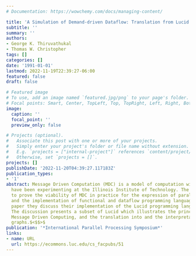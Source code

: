 ```yaml
---
# Documentation: https://wowchemy.com/docs/managing-content/

title: 'A Simulation of Demand-driven Dataflow: Translation from Lucid into MDC language'
subtitle: ''
summary: ''
authors:
- George K. Thiruvathukal
- Thomas W. Christopher
tags: []
categories: []
date: '1991-01-01'
lastmod: 2022-11-19T22:39:27-06:00
featured: false
draft: false

# Featured image
# To use, add an image named `featured.jpg/png` to your page's folder.
# Focal points: Smart, Center, TopLeft, Top, TopRight, Left, Right, BottomLeft, Bottom, BottomRight.
image:
  caption: ''
  focal_point: ''
  preview_only: false

# Projects (optional).
#   Associate this post with one or more of your projects.
#   Simply enter your project's folder or file name without extension.
#   E.g. `projects = ["internal-project"]` references `content/project/deep-learning/index.md`.
#   Otherwise, set `projects = []`.
projects: []
publishDate: '2022-11-20T04:39:27.117183Z'
publication_types:
- '1'
abstract: Message Driven Computation (MDC) is a model of computation with which they
  have been experimenting at the Illinois Institute of Technology. The authors aim
  to prove the viability of MDC in practice for the expression of parallel algorithms
  and the implementation of functional and dataflow programming languages. In the
  paper they discuss their implementation of the Lucid programming language in MDC.
  The discussion presents a subset of Lucid which illustrates the principles of Lucid,
  Message Driven Computing, and the translation into and the interpretation of dataflow
  graphs.$<$$>$
publication: '*International Parallel Processing Symposium*'
links:
- name: URL
  url: https://ecommons.luc.edu/cs_facpubs/51
---
```

